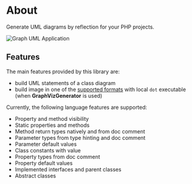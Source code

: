 <!-- markdownlint-disable MD013 -->
# About

Generate UML diagrams by reflection for your PHP projects.

![Graph UML Application](./application.graphviz.svg)

## Features

The main features provided by this library are:

* build UML statements of a class diagram
* build image in one of the [supported formats](https://graphviz.gitlab.io/_pages/doc/info/output.html) with local `dot` executable (when **GraphVizGenerator** is used)

Currently, the following language features are supported:

* Property and method visibility
* Static properties and methods
* Method return types natively and from doc comment
* Parameter types from type hinting and doc comment
* Parameter default values
* Class constants with value
* Property types from doc comment
* Property default values
* Implemented interfaces and parent classes
* Abstract classes
